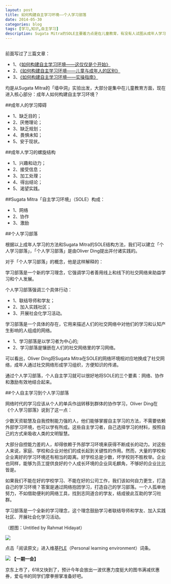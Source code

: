 ```yaml
---
layout: post
title: 如何构建自主学习环境——个人学习部落
date: 2014-05-30
categories: blog
tags: [学习,知识,自主学习]
description: Sugata Mitra的SOLE主要着力点是在儿童教育，有没有人试图从成年人学习的障碍和学习出发，来构建一个属于成年人的学习环境呢？答案是有的，那就是个人学习部落。
---
```


##

前面写过了三篇文章：

- 1、《[如何构建自主学习环境——这仅仅是个开始》](http://jianshu.io/p/7351a9abbfd2)
- 2、[《如何构建自主学习环境——儿童与成年人的区别》](http://jianshu.io/p/528eef99bc04)
- 3、[《如何构建自主学习环境——实操指南》](http://jianshu.io/p/9974252a650d)

均是从Sugata Mitra的「墙中洞」实验出发，大部分是集中在儿童教育方面，现在进入核心部分：成年人如何构建自主学习环境？

##成年人的学习障碍

- 1、缺乏目的；
- 2、厌倦理论；
- 3、缺乏规划；
- 4、畏惧未知；
- 5、安于现状。

##成年人学习的螺旋结构

- 1、兴趣和动力；
- 2、接受信息；
- 3、加工处理；
- 4、得出结论；
- 5、渴望实践。

##Sugata Mitra「自主学习环境」（SOLE）构成：

- 1、网络
- 2、协作
- 3、激励

##个人学习部落

根据以上成年人学习的方法和Sugata Mitra的SOLE结构方法，我们可以建立「个人学习部落」，「个人学习部落」是由Oliver Ding提出并付诸实践的。

对于「个人学习部落」的概念，他是这样解释的：

学习部落是一个新的学习理念，它强调学习者善用线上和线下的社交网络来助益学习和个人发展。

个人学习部落强调三个具体行动：

- 1、联结导师和学友；
- 2、加入实践社区；
- 3、开展社会化学习活动。

学习部落是一个具体的存在，它用来描述人们的社交网络中对他们的学习和认知产生影响的人组成的网络。

- 1、学习部落是以学习者为中心的;
- 2、学习部落是镶嵌在人们的社交网络里的学习网络。

可以看出，Oliver Ding将Sugata Mitra在SOLE的网络环境相对应地换成了社交网络，成年人通过社交网络形成学习组织，方便知识的传递。

通过个人学习部落，个人自主学习就可以很好地将SOLE的三个要素：网络、协作和激励有效地结合起来。

##个人自主学习到个人学习部落

网络时代的学习应该从个人的单兵作战转移到群体的协作学习，Oliver Ding在《个人学习部落》说到了这一点：

少数天资聪慧及自我控制能力强的人，他们能够掌握自主学习的方法，不需要依赖外部学习环境，也可以学有所成。这些自主学习者，自己选择学习的材料，按照自己的方式来吸收人类的文明智慧。

大部分自控能力差的人，却得依赖于外部学习环境来获得不断成长的动力。对这些人来说，家庭、学校和企业对他们的成长起到关键性的作用。然而，大量的学校和企业离好的学习环境还有相当的距离。好学校总是少数，坏学校则不胜枚举。企业也同样，能够为员工提供良好的个人成长环境的企业凤毛麒角，不够好的企业比比皆是。

如果我们不能在好的学校学习、不能在好的公司工作，我们该如何自力更生，打造自己的学习环境？答案是通过网络抱团学习，打造自己的学习部落。一个人孤单地努力，不如借助便利的网络工具，找到志同道合的学友，结成彼此互助的学习社群。

学习部落是一个全新的学习理念，这个理念鼓励学习者联结导师和学友、加入实践社区、开展社会化学习活动。

（题图：Untitled by Rahmat Hidayat）

![](http://pic.yupoo.com/vankos_v/DMJiv6i8/mHDSX.png)

点击「阅读原文」进入维基[PLE](http://en.wikipedia.org/wiki/Personal_learning_environment)（Personal learning environment）词条。

![](http://pic.yupoo.com/vankos_v/DMJgUjgl/8Rvrt.png)
**【一期一会】**

京东上市了，618又快到了，预计今年会放出一波优惠力度挺大的图书满减优惠券，爱屯书的同学们摩拳擦掌准备好吧。
